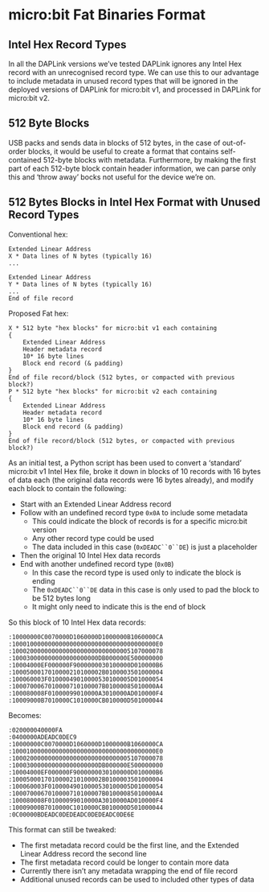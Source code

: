 # micro:bit Fat Binaries Format

## Intel Hex Record Types

In all the DAPLink versions we’ve tested DAPLink ignores any Intel Hex record with an unrecognised record type.
We can use this to our advantage to include metadata in unused record types that will be ignored in the deployed versions of DAPLink for micro:bit v1, and processed in DAPLink for micro:bit v2.

## 512 Byte Blocks

USB packs and sends data in blocks of 512 bytes, in the case of out-of-order blocks, it would be useful to create a format that contains self-contained 512-byte blocks with metadata.
Furthermore, by making the first part of each 512-byte block contain header information, we can parse only this and ‘throw away’ bocks not useful for the device we’re on.

## 512 Bytes Blocks in Intel Hex Format with Unused Record Types

Conventional hex:

```
Extended Linear Address
X * Data lines of N bytes (typically 16)
...

Extended Linear Address
Y * Data lines of N bytes (typically 16)
...
End of file record
```

Proposed Fat hex:

```
X * 512 byte "hex blocks" for micro:bit v1 each containing
{
    Extended Linear Address
    Header metadata record 
    10* 16 byte lines
    Block end record (& padding)
}
End of file record/block (512 bytes, or compacted with previous block?)
P * 512 byte "hex blocks" for micro:bit v2 each containing
{
    Extended Linear Address
    Header metadata record 
    10* 16 byte lines
    Block end record (& padding)
}
End of file record/block (512 bytes, or compacted with previous block?)
```

As an initial test, a Python script has been used to convert a ‘standard’ micro:bit v1 Intel Hex file, broke it down in blocks of 10 records with 16 bytes of data each (the original data records were 16 bytes already), and modify each block to contain the following:

- Start with an Extended Linear Address record
- Follow with an undefined record type `0x0A` to include some metadata
    - This could indicate the block of records is for a specific micro:bit version 
    - Any other record type could be used
    - The data included in this case (`0xDEADC``0``DE`) is just a placeholder
- Then the original 10 Intel Hex data records
- End with another undefined record type (`0x0B`)
    - In this case the record type is used only to indicate the block is ending
    - The `0xDEADC``0``DE` data in this case is only used to pad the block to  be 512 bytes long
    - It might only need to indicate this is the end of block

So this block of 10 Intel Hex data records:

```
:10000000C0070000D1060000D1000000B1060000CA
:1000100000000000000000000000000000000000E0
:100020000000000000000000000000005107000078
:100030000000000000000000DB000000E500000000
:10004000EF000000F9000000030100000D010000B6
:1000500017010000210100002B0100003501000004
:100060003F01000049010000530100005D01000054
:1000700067010000710100007B01000085010000A4
:100080008F01000099010000A3010000AD010000F4
:10009000B7010000C1010000CB010000D501000044
```

Becomes:

```
:020000040000FA
:0400000ADEADC0DEC9
:10000000C0070000D1060000D1000000B1060000CA
:1000100000000000000000000000000000000000E0
:100020000000000000000000000000005107000078
:100030000000000000000000DB000000E500000000
:10004000EF000000F9000000030100000D010000B6
:1000500017010000210100002B0100003501000004
:100060003F01000049010000530100005D01000054
:1000700067010000710100007B01000085010000A4
:100080008F01000099010000A3010000AD010000F4
:10009000B7010000C1010000CB010000D501000044
:0C00000BDEADC0DEDEADC0DEDEADC0DE6E
```

This format can still be tweaked:

- The first metadata record could be the first line, and the Extended Linear Address record the second line
- The first metadata record could be longer to contain more data
- Currently there isn’t any metadata wrapping the end of file record
- Additional unused records can be used to included other types of data
